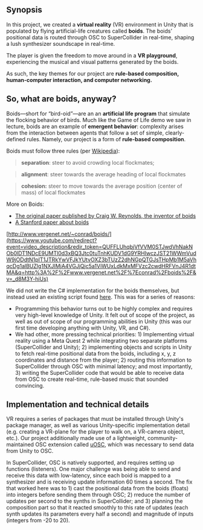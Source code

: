 ## Synopsis

In this project, we created a **virtual reality** (VR) environment in Unity that is populated by flying artificial-life creatures called **boids**. The boids’ positional data is routed through OSC to SuperCollider in real-time, shaping a lush synthesizer soundscape in real-time. 

The player is given the freedom to move around in a ********VR playground********, experiencing the musical and visual patterns generated by the boids.

As such, the key themes for our project are **rule-based composition, human-computer interaction, and computer networking.**

## So, what are boids, anyway?

Boids—short for “bird-oid”—are an an **artificial life program** that simulate the flocking behavior of birds. Much like the Game of Life demo we saw in lecture, boids are an example of **emergent behavior**: complexity arises from the interaction between agents that follow a set of simple, clearly-defined rules. Namely, our project is a form of ************************************rule-based composition************************************.

Boids must follow three rules (per [Wikipedia](https://en.wikipedia.org/wiki/Boids)):

> **separation**: steer to avoid crowding local flockmates;
> 

> **alignment**: steer towards the average heading of local flockmates
> 

> **cohesion:** steer to move towards the average position (center of mass) of local flockmates
> 

More on Boids:

- [The original paper published by Craig W. Reynolds, the inventor of boids](http://www.cs.toronto.edu/~dt/siggraph97-course/cwr87/)
- [A Stanford paper about boids](https://cs.stanford.edu/people/eroberts/courses/soco/projects/2008-09/modeling-natural-systems/boids.html)

[http://www.vergenet.net/~conrad/boids/](https://www.youtube.com/redirect?event=video_description&redir_token=QUFFLUhqbjVfVVM0STJwdVhNakNOb0lDT1NDcE9UMTl0d3xBQ3Jtc0tuTnhKUDV1dG9YRHIwczJST21WWmVudW9jODdtN1pIT1JTRkYwVFJkYUtvOXZ3bTUzZ2dhNGpQTGJsTHpMb1M5aVhqcDg1alBUZlg1NXJIMjA4VGJjQjc5a1ViWUxLdkMxMFVzc2cwdHRFVnJ4R1dtMA&q=http%3A%2F%2Fwww.vergenet.net%2F%7Econrad%2Fboids%2F&v=_d8M3Y-hiUs)

We did not write the C# implementation for the boids themselves, but instead used an existing script found [here](https://github.com/SebLague/Boids/tree/master). This was for a series of reasons:

- Programming this behavior turns out to be highly complex and requires very high-level knowledge of Unity. It felt out of scope of the project, as well as out of scope of our programming abilities in Unity (this was our first time developing anything with Unity, VR, and C#).
- We had other, more pressing technical priorities: 1) Implementing virtual reality using a Meta Quest 2 while integrating two separate platforms (SuperCollider and Unity); 2) implementing objects and scripts in Unity to fetch real-time positional data from the boids, including x, y, z coordinates and distance from the player; 2) routing this information to SuperCollider through OSC with minimal latency; and most importantly, 3) writing the SuperCollider code that would be able to receive data from OSC to create real-time, rule-based music that sounded convincing.

## Implementation and technical details

VR requires a series of packages that must be installed through Unity's package manager, as well as various Unity-specific implementation detail (e.g. creating a VR-plane for the player to walk on, a VR-camera object, etc.). Our project additionally made use of a lightweight, community-maintained OSC extension called [uOSC](https://github.com/hecomi/uOSC), which was necessary to send data from Unity to OSC.

In SuperCollider, OSC is natively supported, and requires setting up functions (listeners). One major challenge was being able to send and receive this data with low-latency, since each boid is mapped to a synthesizer and is receiving update information 60 times a second. The fix that worked here was to 1) cast the positional data from the boids (floats) into integers before sending them through OSC; 2) rreduce the number of updates per second to the synths in SuperCollider; and  3) planning the composition part so that it reacted smoothly to this rate of updates (each synth updates its parameters every half a second) and magnitude of inputs (integers from -20 to 20).
